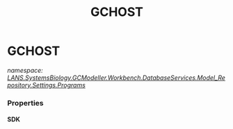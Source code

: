 ﻿---
title: GCHOST
---

# GCHOST
_namespace: [LANS.SystemsBiology.GCModeller.Workbench.DatabaseServices.Model_Repository.Settings.Programs](N-LANS.SystemsBiology.GCModeller.Workbench.DatabaseServices.Model_Repository.Settings.Programs.html)_






### Properties

#### SDK

